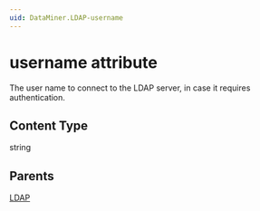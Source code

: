 ```yaml
---
uid: DataMiner.LDAP-username
---
```


# username attribute

The user name to connect to the LDAP server, in case it requires authentication.

## Content Type

string

## Parents

[LDAP](xref:DataMiner.LDAP)
